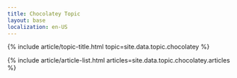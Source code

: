 ```yaml
---
title: Chocolatey Topic
layout: base
localization: en-US
---
```


{% include article/topic-title.html
  topic=site.data.topic.chocolatey
%}

{% include article/article-list.html 
  articles=site.data.topic.chocolatey.articles
%}
